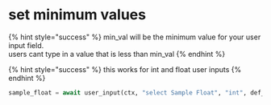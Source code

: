# set minimum values

{% hint style="success" %}
min\_val will be the minimum value for your user input field.\
users cant type in a value that is less than min\_val
{% endhint %}

{% hint style="success" %}
this works for int and float user inputs
{% endhint %}

```python
sample_float = await user_input(ctx, "select Sample Float", "int", def_val=1.1, min_val=0)
```
